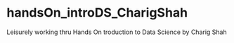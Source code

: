 # handsOn_introDS_CharigShah
Leisurely working thru Hands On troduction to Data Science by Charig Shah
